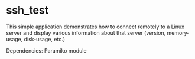 # ssh_test

This simple application demonstrates how to connect remotely to a Linux server and display various information about that
server (version, memory-usage, disk-usage, etc.)

Dependencies:
Paramiko module
